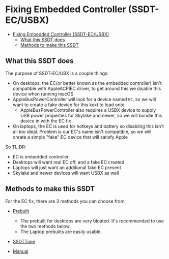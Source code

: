 # Fixing Embedded Controller (SSDT-EC/USBX)

- [Fixing Embedded Controller (SSDT-EC/USBX)](#fixing-embedded-controller-ssdt-ecusbx)
  - [What this SSDT does](#what-this-ssdt-does)
  - [Methods to make this SSDT](#methods-to-make-this-ssdt)

## What this SSDT does

The purpose of SSDT-EC/UBX is a couple things:

* On desktops, the EC(or better known as the embedded controller) isn't compatible with AppleACPIEC driver, to get around this we disable this device when running macOS
* AppleBusPowerController will look for a device named `EC`, so we will want to create a fake device for this kext to load onto
  * AppleBusPowerController also requires a USBX device to supply USB power properties for Skylake and newer, so we will bundle this device in with the EC fix
* On laptops, the EC is used for hotkeys and battery so disabling this isn't all too ideal. Problem is our EC's name isn't compatible, so we will create a simple "fake" EC device that will satisfy Apple

So TL;DR:

* EC is embedded controller
* Desktops will want real EC off, and a fake EC created
* Laptops will just want an additional fake EC present
* Skylake and newer devices will want USBX as well

## Methods to make this SSDT

For the EC fix, there are 3 methods you can choose from:

* [Prebuilt](/Universal/ec-methods/prebuilt.md)
  * The prebuilt for desktops are very bloated. It's recommended to use the two methods below.
  * The Laptop prebuilts are easily usable.
* [SSDTTime](/Universal/ec-methods/ssdttime.md)

* [Manual](/Universal/ec-methods/manual.md)
